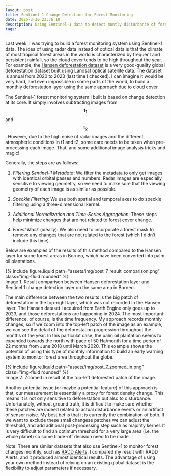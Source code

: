 ```yaml
---
layout: post
title: Sentinel 1 Change Detection for Forest Monitoring
date: 2025-3-30 23:36:10
description: Using Sentinel-1 data to detect montly disturbance of forest canopy
tags: 
---
```



Last week, I was trying to build a forest monitoring system using Sentinel-1 data. The idea of using radar data instead of optical data is that the climate of most tropical forest areas in the world is characterized by frequent and persistent rainfall, so the cloud cover tends to be high throughout the year. For example, the [Hansen deforestation dataset](https://glad.earthengine.app/view/global-forest-change) is a very good-quality global deforestation dataset built using Landsat optical satellite data. The dataset is annual from 2020 to 2023 (last time I checked). I can imagine it would be very hard, and even impossible in some parts of the world, to build a monthly deforestation layer using the same approach due to cloud cover.

The Sentinel-1 forest monitoring system I built is based on change detection at its core. It simply involves subtracting images from $$ \mathbf{t_1} $$ and $$ \mathbf{t_2} $$. However, due to the high noise of radar images and the different atmospheric conditions in t1 and t2, some care needs to be taken when pre-processing each image. That, and some additional image analysis tricks and magic!

Generally, the steps are as follows:

1. *Filtering Sentinel-1 Metadata*: We filter the metadata to only get images with identical orbital passes and numbers. Radar images are especially sensitive to viewing geometry, so we need to make sure that the viewing geometry of each image is as similar as possible.

2. *Speckle Filtering*: We use both spatial and temporal axes to do speckle filtering using a three-dimensional kernel.

3. *Additional Normalization and Time-Series Aggregation*: These steps help minimize changes that are not related to forest cover change.

4. *Forest Mask* (ideally): We also need to incorporate a forest mask to remove any changes that are not related to the forest (which I didn’t include this time).

Below are examples of the results of this method compared to the Hansen layer for some forest areas in Borneo, which have been converted into palm oil plantations.

<div class="row mt-3">
    <div class="col-sm mt-3 mt-md-0">
        {% include figure.liquid path="assets/img/post_7_result_comparison.png" class="img-fluid rounded" %}
    </div>
</div>
<div class="caption">
    Image 1. Result comparison between Hansen deforestation layer and Sentinel 1 change detection layer on the same area in Borneo.
</div>


The main difference between the two results is the big patch of deforestation in the top-right layer, which was not recorded in the Hansen layer. The Hansen dataset I acquired from Earth Engine only goes up to 2023, and those deforestations are happening in 2024. The most important difference, of course, is the time frequency. My approach records monthly changes, so if we zoom into the top-left patch of the image as an example, we can see the detail of the deforestation progression throughout the months of the year. In this particulat case, the palm oil plantation seems to expanded towards the north with pace of 50 Ha/month for a time perior of 22 months from June 2018 until March 2020. This example shows the potential of using this type of monthly information to build an early warning system to monitor forest area throughout the globe.


<div class="row mt-3">
    <div class="col-sm mt-3 mt-md-0">
        {% include figure.liquid path="assets/img/post_7_zoomed_in.png" class="img-fluid rounded" %}
    </div>
</div>
<div class="caption">
    Image 2. Zoomed in result at the top-left deforested patch of the image.
</div>


Another potential issue (or maybe a potential feature) of this approach is that,  our measurement is essentially a proxy for forest density change. This means it is not only sensitive to deforestation but also to disturbance. Unfortunately, without ground truth, it is difficult to make sure whether these patches are indeed related to actual disturbance events or an artifact of sensor noise. My best bet is that it is currently the combination of both. If we want to exclude these small changese patches we can adjust the threshold, and add aditional post-processing step such as majority kernel. It is very difficult to find an optimum threshold for a very large area (i.e. the whole planet) so some trade-off decision need to be made.

Note: There are similar datasets that also use Sentinel-1 to monitor forest changes monthly, such as  [RADD Alerts](https://data.globalforestwatch.org/datasets/gfw::deforestation-alerts-radd/about). I compared my result with RADD Alerts, and it produced almost identical results. The advantage of using your own method instead of relying on an existing global dataset is the flexibility to adjust parameters if necessary.